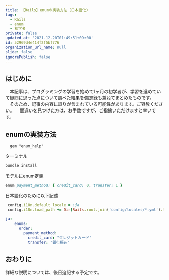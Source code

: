 ```yaml
---
title: 【Rails】enumの実装方法（日本語化）
tags:
  - Rails
  - enum
  - 初学者
private: false
updated_at: '2021-12-20T01:49:51+09:00'
id: 52969d4e414f2f5bf776
organization_url_name: null
slide: false
ignorePublish: false
---
```

## はじめに
　本記事は、プログラミングの学習を始めて1ヶ月の初学者が、学習を進めていて疑問に思った点について調べた結果を備忘録も兼ねてまとめたものです。
　そのため、記事の内容に誤りが含まれている可能性があります。ご容赦ください。
　間違いを見つけた方は、お手数ですが、ご指摘いただけますと幸いです。

## enumの実装方法

```　'Gemfile'
  gem "enum_help"
```

ターミナル

```
bundle install
```

モデルにenum定義

```sample.rb
enum payment_method: { credit_card: 0, transfer: 1 }
```

日本語化のために以下記述

```config/application.rb
 config.i18n.default_locale = :ja
 config.i18n.load_path += Dir[Rails.root.join('config/locales/*.yml').to_s]
```

```config/locales/ja.yml
ja:
    enums:
      order:
        payment_method:
          credit_card: "クレジットカード"
          transfer: "銀行振込"
```


## おわりに
詳細な説明については、後日追記する予定です。
